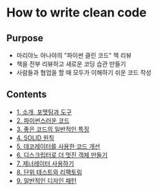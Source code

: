 # How to write clean code

## Purpose
- 마리야노 아나야의 "파이썬 클린 코드" 책 리뷰
- 책을 전부 리뷰하고 새로운 코딩 습관 만들기
- 사람들과 협업을 할 때 모두가 이해하기 쉬운 코드 작성

## Contents
<ul>
<li><a href="https://github.com/YooGunWook/How_to_write_clean_code/tree/main/Chapter_1">1. 소개, 포맷팅과 도구</a></li>
<li><a href="https://github.com/YooGunWook/How_to_write_clean_code/tree/main/Chapter_2">2. 파이썬스러운 코드</a></li>
<li><a href="https://github.com/YooGunWook/How_to_write_clean_code/tree/main/Chapter_3">3. 좋은 코드의 일반적인 특징</a></li>
<li><a href="https://github.com/YooGunWook/How_to_write_clean_code/tree/main/Chapter_4">4. SOLID 원칙</a></li>
<li><a href="https://github.com/YooGunWook/How_to_write_clean_code/tree/main/Chapter_5">5. 데코레이터를 사용한 코드 개선</a></li>
<li><a href="https://github.com/YooGunWook/How_to_write_clean_code/tree/main/Chapter_6">6. 디스크립터로 더 멋진 객체 만들기</a></li>
<li><a href="https://github.com/YooGunWook/How_to_write_clean_code/tree/main/Chapter_7">7. 제너레이터 사용하기</a></li>
<li><a href="https://github.com/YooGunWook/How_to_write_clean_code/tree/main/Chapter_8">8. 단위 테스트와 리팩토링</a></li>
<li><a href="https://github.com/YooGunWook/How_to_write_clean_code/tree/main/Chapter_9">9. 일반적인 디자인 패턴</a></li>
</ul>

